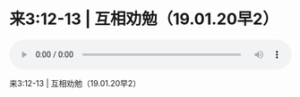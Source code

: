 # 来3:12-13 | 互相劝勉（19.01.20早2）

<audio style="width: 100%;" preload="false" controls controlslist="nodownload"><source src="http://file.simai.life/audio/mp3/old/27328.mp3" type="audio/mpeg">Your browser does not support the audio element.</audio>


<p>来3:12-13 | 互相劝勉（19.01.20早2）</p>